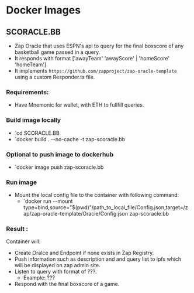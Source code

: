 # Docker Images
## SCORACLE.BB
- Zap Oracle that uses ESPN's api to query for the final boxscore of any basketball game passed in a query. 
- It responds with format ['awayTeam' 'awayScore' | 'homeScore' 'homeTeam'].
- It implements `https://github.com/zapproject/zap-oracle-template` using a custom Responder.ts file.
### Requirements: 
- Have Mnemonic for wallet, with ETH to fullfill queries.
### Build image locally
- `cd SCORACLE.BB
- `docker build . --no-cache -t zap-scoracle.bb
### Optional to push image to dockerhub
- `docker image push zap-scoracle.bb
### Run image
- Mount the local config file to the container with following command: 
    + `docker run --mount type=bind,source="$(pwd)"/path_to_local_file/Config.json,target=/zap/zap-oracle-template/Oracle/Config.json zap-scoracle.bb
### Result :
Container will:  
- Create Oralce and Endpoint if none exists in Zap Registry.
- Push information such as description and and query list to ipfs which will be displayed on zap admin site.
- Listen to query with format of ???.
    + Example: ???
- Respond with the final boxscore of a game.
